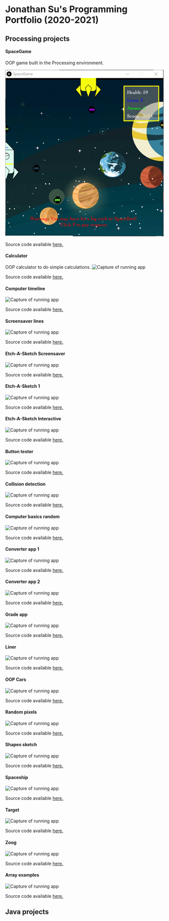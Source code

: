 # Jonathan Su's Programming Portfolio (2020-2021)

## Processing projects

#### SpaceGame
OOP game built in the Processing environment.

![Capture of running app](https://github.com/9661328/programming-1-portfolio/blob/gh-pages/images/SpaceGame.png)

Source code available [here.](https://github.com/9661328/programming-1-portfolio/tree/gh-pages/src/SpaceGame)

#### Calculator
OOP calculator to do simple calculations.
![Capture of running app]()

Source code available [here.](https://github.com/9661328/programming-1-portfolio/tree/gh-pages/src/calculator)

#### Computer timeline
![Capture of running app]()

Source code available [here.](https://github.com/9661328/programming-1-portfolio/tree/gh-pages/src/computerTimeline)

#### Screensaver lines
![Capture of running app]()

Source code available [here.](https://github.com/9661328/programming-1-portfolio/tree/gh-pages/src/screensaverLines)

#### Etch-A-Sketch Screensaver
![Capture of running app]()

Source code available [here.](https://github.com/9661328/programming-1-portfolio/tree/gh-pages/src/etchASketchScreensaver)

#### Etch-A-Sketch 1
![Capture of running app]()

Source code available [here.](https://github.com/9661328/programming-1-portfolio/tree/gh-pages/src/etchASketch)

#### Etch-A-Sketch Interactive
![Capture of running app]()

Source code available [here.](https://github.com/9661328/programming-1-portfolio/tree/gh-pages/src/etchASketchInteractive)

#### Button tester
![Capture of running app]()

Source code available [here.](https://github.com/9661328/programming-1-portfolio/tree/gh-pages/src/buttonTester)

#### Collision detection
![Capture of running app]()

Source code available [here.](https://github.com/9661328/programming-1-portfolio/tree/gh-pages/src/collisionDetection)

#### Computer basics random
![Capture of running app]()

Source code available [here.](https://github.com/9661328/programming-1-portfolio/tree/gh-pages/src/computerBasicsRandom)

#### Converter app 1
![Capture of running app]()

Source code available [here.](https://github.com/9661328/programming-1-portfolio/tree/gh-pages/src/converterApp)

#### Converter app 2
![Capture of running app]()

Source code available [here.](https://github.com/9661328/programming-1-portfolio/tree/gh-pages/src/converterApp2)

#### Grade app
![Capture of running app]()

Source code available [here.](https://github.com/9661328/programming-1-portfolio/tree/gh-pages/src/gradeApp)

#### Liner
![Capture of running app]()

Source code available [here.](https://github.com/9661328/programming-1-portfolio/tree/gh-pages/src/liner)

#### OOP Cars
![Capture of running app]()

Source code available [here.](https://github.com/9661328/programming-1-portfolio/tree/gh-pages/src/oopCars)

#### Random pixels
![Capture of running app]()

Source code available [here.](https://github.com/9661328/programming-1-portfolio/tree/gh-pages/src/randomPixels)

#### Shapes sketch
![Capture of running app]()

Source code available [here.](https://github.com/9661328/programming-1-portfolio/tree/gh-pages/src/shapesSketch)

#### Spaceship
![Capture of running app]()

Source code available [here.](https://github.com/9661328/programming-1-portfolio/tree/gh-pages/src/spaceship)

#### Target
![Capture of running app]()

Source code available [here.](https://github.com/9661328/programming-1-portfolio/tree/gh-pages/src/target)

#### Zoog
![Capture of running app]()

Source code available [here.](https://github.com/9661328/programming-1-portfolio/tree/gh-pages/src/zoog)

#### Array examples
![Capture of running app]()

Source code available [here.](https://github.com/9661328/programming-1-portfolio/tree/gh-pages/src/arraysExample)


## Java projects
 
